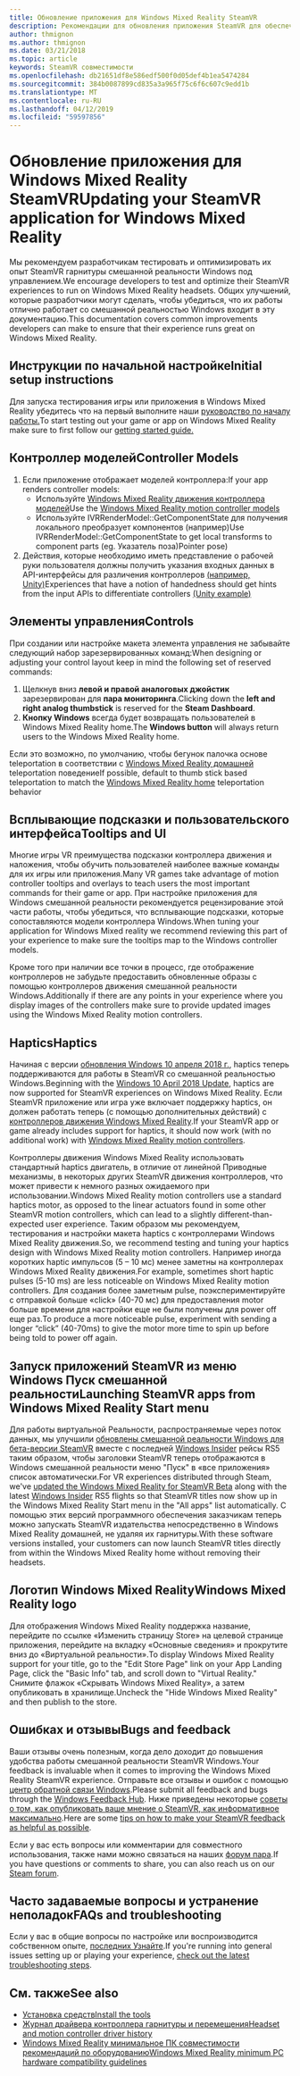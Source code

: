 ```yaml
---
title: Обновление приложения для Windows Mixed Reality SteamVR
description: Рекомендации для обновления приложения SteamVR для обеспечения максимальной совместимости с гарнитуры смешанной реальности Windows.
author: thmignon
ms.author: thmignon
ms.date: 03/21/2018
ms.topic: article
keywords: SteamVR совместимости
ms.openlocfilehash: db21651df8e586edf500f0d05def4b1ea5474284
ms.sourcegitcommit: 384b0087899cd835a3a965f75c6f6c607c9edd1b
ms.translationtype: MT
ms.contentlocale: ru-RU
ms.lasthandoff: 04/12/2019
ms.locfileid: "59597856"
---
```

# <a name="updating-your-steamvr-application-for-windows-mixed-reality"></a><span data-ttu-id="a4f43-104">Обновление приложения для Windows Mixed Reality SteamVR</span><span class="sxs-lookup"><span data-stu-id="a4f43-104">Updating your SteamVR application for Windows Mixed Reality</span></span>

<span data-ttu-id="a4f43-105">Мы рекомендуем разработчикам тестировать и оптимизировать их опыт SteamVR гарнитуры смешанной реальности Windows под управлением.</span><span class="sxs-lookup"><span data-stu-id="a4f43-105">We encourage developers to test and optimize their SteamVR experiences to run on Windows Mixed Reality headsets.</span></span> <span data-ttu-id="a4f43-106">Общих улучшений, которые разработчики могут сделать, чтобы убедиться, что их работы отлично работает со смешанной реальностью Windows входит в эту документацию.</span><span class="sxs-lookup"><span data-stu-id="a4f43-106">This documentation covers common improvements developers can make to ensure that their experience runs great on Windows Mixed Reality.</span></span>

## <a name="initial-setup-instructions"></a><span data-ttu-id="a4f43-107">Инструкции по начальной настройке</span><span class="sxs-lookup"><span data-stu-id="a4f43-107">Initial setup instructions</span></span>

<span data-ttu-id="a4f43-108">Для запуска тестирования игры или приложения в Windows Mixed Reality убедитесь что на первый выполните наши [руководство по началу работы.](http://aka.ms/WindowsMixedRealitySteamVR)</span><span class="sxs-lookup"><span data-stu-id="a4f43-108">To start testing out your game or app on Windows Mixed Reality make sure to first follow our [getting started guide.](http://aka.ms/WindowsMixedRealitySteamVR)</span></span>

## <a name="controller-models"></a><span data-ttu-id="a4f43-109">Контроллер моделей</span><span class="sxs-lookup"><span data-stu-id="a4f43-109">Controller Models</span></span>
1. <span data-ttu-id="a4f43-110">Если приложение отображает моделей контроллера:</span><span class="sxs-lookup"><span data-stu-id="a4f43-110">If your app renders controller models:</span></span>
    * <span data-ttu-id="a4f43-111">Используйте [Windows Mixed Reality движения контроллера моделей](motion-controllers.md#rendering-the-motion-controller-model)</span><span class="sxs-lookup"><span data-stu-id="a4f43-111">Use the [Windows Mixed Reality motion controller models](motion-controllers.md#rendering-the-motion-controller-model)</span></span>
    * <span data-ttu-id="a4f43-112">Используйте IVRRenderModel::GetComponentState для получения локального преобразует компонентов (например)</span><span class="sxs-lookup"><span data-stu-id="a4f43-112">Use IVRRenderModel::GetComponentState to get local transforms to component parts (eg.</span></span> <span data-ttu-id="a4f43-113">Указатель поза)</span><span class="sxs-lookup"><span data-stu-id="a4f43-113">Pointer pose)</span></span>
2. <span data-ttu-id="a4f43-114">Действия, которые необходимо иметь представление о рабочей руки пользователя должны получить указания входных данных в API-интерфейсы для различения контроллеров [(например, Unity)](gestures-and-motion-controllers-in-unity.md#unity-buttonaxis-mapping-table)</span><span class="sxs-lookup"><span data-stu-id="a4f43-114">Experiences that have a notion of handedness should get hints from the input APIs to differentiate controllers [(Unity example)](gestures-and-motion-controllers-in-unity.md#unity-buttonaxis-mapping-table)</span></span>

## <a name="controls"></a><span data-ttu-id="a4f43-115">Элементы управления</span><span class="sxs-lookup"><span data-stu-id="a4f43-115">Controls</span></span>

<span data-ttu-id="a4f43-116">При создании или настройке макета элемента управления не забывайте следующий набор зарезервированных команд:</span><span class="sxs-lookup"><span data-stu-id="a4f43-116">When designing or adjusting your control layout keep in mind the following set of reserved commands:</span></span>
1. <span data-ttu-id="a4f43-117">Щелкнув вниз **левой и правой аналоговых джойстик** зарезервирован для **пара мониторинга**.</span><span class="sxs-lookup"><span data-stu-id="a4f43-117">Clicking down the **left and right analog thumbstick** is reserved for the **Steam Dashboard**.</span></span>
2. <span data-ttu-id="a4f43-118">**Кнопку Windows** всегда будет возвращать пользователей в Windows Mixed Reality home.</span><span class="sxs-lookup"><span data-stu-id="a4f43-118">The **Windows button** will always return users to the Windows Mixed Reality home.</span></span>

<span data-ttu-id="a4f43-119">Если это возможно, по умолчанию, чтобы бегунок палочка основе teleportation в соответствии с [Windows Mixed Reality домашней](navigating-the-windows-mixed-reality-home.md#getting-around-your-home) teleportation поведение</span><span class="sxs-lookup"><span data-stu-id="a4f43-119">If possible, default to thumb stick based teleportation to match the [Windows Mixed Reality home](navigating-the-windows-mixed-reality-home.md#getting-around-your-home) teleportation behavior</span></span>

## <a name="tooltips-and-ui"></a><span data-ttu-id="a4f43-120">Всплывающие подсказки и пользовательского интерфейса</span><span class="sxs-lookup"><span data-stu-id="a4f43-120">Tooltips and UI</span></span>

<span data-ttu-id="a4f43-121">Многие игры VR преимущества подсказки контроллера движения и наложения, чтобы обучить пользователей наиболее важные команды для их игры или приложения.</span><span class="sxs-lookup"><span data-stu-id="a4f43-121">Many VR games take advantage of motion controller tooltips and overlays to teach users the most important commands for their game or app.</span></span> <span data-ttu-id="a4f43-122">При настройке приложения для Windows смешанной реальности рекомендуется рецензирование этой части работы, чтобы убедиться, что всплывающие подсказки, которые сопоставляются модели контроллера Windows.</span><span class="sxs-lookup"><span data-stu-id="a4f43-122">When tuning your application for Windows Mixed reality we recommend reviewing this part of your experience to make sure the tooltips map to the Windows controller models.</span></span>

<span data-ttu-id="a4f43-123">Кроме того при наличии все точки в процесс, где отображение контроллеров не забудьте предоставить обновленные образы с помощью контроллеров движения смешанной реальности Windows.</span><span class="sxs-lookup"><span data-stu-id="a4f43-123">Additionally if there are any points in your experience where you display images of the controllers make sure to provide updated images using the Windows Mixed Reality motion controllers.</span></span>

## <a name="haptics"></a><span data-ttu-id="a4f43-124">Haptics</span><span class="sxs-lookup"><span data-stu-id="a4f43-124">Haptics</span></span>

<span data-ttu-id="a4f43-125">Начиная с версии [обновления Windows 10 апреля 2018 г.](release-notes-april-2018.md), haptics теперь поддерживаются для работы в SteamVR со смешанной реальностью Windows.</span><span class="sxs-lookup"><span data-stu-id="a4f43-125">Beginning with the [Windows 10 April 2018 Update](release-notes-april-2018.md), haptics are now supported for SteamVR experiences on Windows Mixed Reality.</span></span> <span data-ttu-id="a4f43-126">Если SteamVR приложение или игра уже включает поддержку haptics, он должен работать теперь (с помощью дополнительных действий) с [контроллеров движения Windows Mixed Reality](motion-controllers.md).</span><span class="sxs-lookup"><span data-stu-id="a4f43-126">If your SteamVR app or game already includes support for haptics, it should now work (with no additional work) with [Windows Mixed Reality motion controllers](motion-controllers.md).</span></span>

<span data-ttu-id="a4f43-127">Контроллеры движения Windows Mixed Reality использовать стандартный haptics двигатель, в отличие от линейной Приводные механизмы, в некоторых других SteamVR движения контроллеров, что может привести к немного разных ожидаемого при использовании.</span><span class="sxs-lookup"><span data-stu-id="a4f43-127">Windows Mixed Reality motion controllers use a standard haptics motor, as opposed to the linear actuators found in some other SteamVR motion controllers, which can lead to a slightly different-than-expected user experience.</span></span> <span data-ttu-id="a4f43-128">Таким образом мы рекомендуем, тестирования и настройки макета haptics с контроллерами Windows Mixed Reality движения.</span><span class="sxs-lookup"><span data-stu-id="a4f43-128">So, we recommend testing and tuning your haptics design with Windows Mixed Reality motion controllers.</span></span> <span data-ttu-id="a4f43-129">Например иногда коротких haptic импульсов (5 – 10 мс) менее заметны на контроллерах Windows Mixed Reality движения.</span><span class="sxs-lookup"><span data-stu-id="a4f43-129">For example, sometimes short haptic pulses (5-10 ms) are less noticeable on Windows Mixed Reality motion controllers.</span></span> <span data-ttu-id="a4f43-130">Для создания более заметным pulse, поэкспериментируйте с отправкой больше «click» (40-70 мс) для предоставления motor больше времени для настройки еще не были получены для power off еще раз.</span><span class="sxs-lookup"><span data-stu-id="a4f43-130">To produce a more noticeable pulse, experiment with sending a longer “click” (40-70ms) to give the motor more time to spin up before being told to power off again.</span></span>

## <a name="launching-steamvr-apps-from-windows-mixed-reality-start-menu"></a><span data-ttu-id="a4f43-131">Запуск приложений SteamVR из меню Windows Пуск смешанной реальности</span><span class="sxs-lookup"><span data-stu-id="a4f43-131">Launching SteamVR apps from Windows Mixed Reality Start menu</span></span>

<span data-ttu-id="a4f43-132">Для работы виртуальной Реальности, распространяемые через поток данных, мы улучшили [обновлены смешанной реальности Windows для бета-версии SteamVR](https://steamcommunity.com/games/719950/announcements/detail/1687045485866139800) вместе с последней [Windows Insider](https://insider.windows.com) рейсы RS5 таким образом, чтобы заголовки SteamVR теперь отображаются в Windows смешанной реальности меню "Пуск" в «все приложения» список автоматически.</span><span class="sxs-lookup"><span data-stu-id="a4f43-132">For VR experiences distributed through Steam, we've [updated the Windows Mixed Reality for SteamVR Beta](https://steamcommunity.com/games/719950/announcements/detail/1687045485866139800) along with the latest [Windows Insider](https://insider.windows.com) RS5 flights so that SteamVR titles now show up in the Windows Mixed Reality Start menu in the "All apps" list automatically.</span></span> <span data-ttu-id="a4f43-133">С помощью этих версий программного обеспечения заказчикам теперь можно запускать SteamVR издательства непосредственно в Windows Mixed Reality домашней, не удаляя их гарнитуры.</span><span class="sxs-lookup"><span data-stu-id="a4f43-133">With these software versions installed, your customers can now launch SteamVR titles directly from within the Windows Mixed Reality home without removing their headsets.</span></span>

## <a name="windows-mixed-reality-logo"></a><span data-ttu-id="a4f43-134">Логотип Windows Mixed Reality</span><span class="sxs-lookup"><span data-stu-id="a4f43-134">Windows Mixed Reality logo</span></span>

<span data-ttu-id="a4f43-135">Для отображения Windows Mixed Reality поддержка название, перейдите по ссылке «Изменить страницу Store» на целевой странице приложения, перейдите на вкладку «Основные сведения» и прокрутите вниз до «Виртуальной реальности».</span><span class="sxs-lookup"><span data-stu-id="a4f43-135">To display Windows Mixed Reality support for your title, go to the "Edit Store Page" link on your App Landing Page, click the "Basic Info" tab, and scroll down to "Virtual Reality."</span></span> <span data-ttu-id="a4f43-136">Снимите флажок «Скрывать Windows Mixed Reality», а затем опубликовать в хранилище.</span><span class="sxs-lookup"><span data-stu-id="a4f43-136">Uncheck the "Hide Windows Mixed Reality" and then publish to the store.</span></span>

## <a name="bugs-and-feedback"></a><span data-ttu-id="a4f43-137">Ошибках и отзывы</span><span class="sxs-lookup"><span data-stu-id="a4f43-137">Bugs and feedback</span></span>

<span data-ttu-id="a4f43-138">Ваши отзывы очень полезным, когда дело доходит до повышения удобства работы смешанной реальности SteamVR Windows.</span><span class="sxs-lookup"><span data-stu-id="a4f43-138">Your feedback is invaluable when it comes to improving the Windows Mixed Reality SteamVR experience.</span></span> <span data-ttu-id="a4f43-139">Отправьте все отзывы и ошибок с помощью [центр обратной связи Windows](https://docs.microsoft.com/windows/mixed-reality/enthusiast-guide/filing-feedback).</span><span class="sxs-lookup"><span data-stu-id="a4f43-139">Please submit all feedback and bugs through the [Windows Feedback Hub](https://docs.microsoft.com/windows/mixed-reality/enthusiast-guide/filing-feedback).</span></span> <span data-ttu-id="a4f43-140">Ниже приведены некоторые [советы о том, как опубликовать ваше мнение о SteamVR, как информативное максимально](https://docs.microsoft.com/windows/mixed-reality/enthusiast-guide/using-steamvr-with-windows-mixed-reality#sharing-feedback-on-steamvr).</span><span class="sxs-lookup"><span data-stu-id="a4f43-140">Here are some [tips on how to make your SteamVR feedback as helpful as possible](https://docs.microsoft.com/windows/mixed-reality/enthusiast-guide/using-steamvr-with-windows-mixed-reality#sharing-feedback-on-steamvr).</span></span>

<span data-ttu-id="a4f43-141">Если у вас есть вопросы или комментарии для совместного использования, также нами можно связаться на наших [форум пара](http://steamcommunity.com/app/719950/discussions/).</span><span class="sxs-lookup"><span data-stu-id="a4f43-141">If you have questions or comments to share, you can also reach us on our [Steam forum](http://steamcommunity.com/app/719950/discussions/).</span></span>

## <a name="faqs-and-troubleshooting"></a><span data-ttu-id="a4f43-142">Часто задаваемые вопросы и устранение неполадок</span><span class="sxs-lookup"><span data-stu-id="a4f43-142">FAQs and troubleshooting</span></span>

<span data-ttu-id="a4f43-143">Если у вас в общие вопросы по настройке или воспроизводится собственном опыте, [последних Узнайте](https://docs.microsoft.com/windows/mixed-reality/enthusiast-guide/troubleshooting-windows-mixed-reality#steamvr).</span><span class="sxs-lookup"><span data-stu-id="a4f43-143">If you're running into general issues setting up or playing your experience, [check out the latest troubleshooting steps](https://docs.microsoft.com/windows/mixed-reality/enthusiast-guide/troubleshooting-windows-mixed-reality#steamvr).</span></span>

## <a name="see-also"></a><span data-ttu-id="a4f43-144">См. также</span><span class="sxs-lookup"><span data-stu-id="a4f43-144">See also</span></span>
* [<span data-ttu-id="a4f43-145">Установка средств</span><span class="sxs-lookup"><span data-stu-id="a4f43-145">Install the tools</span></span>](install-the-tools.md)
* [<span data-ttu-id="a4f43-146">Журнал драйвера контроллера гарнитуры и перемещения</span><span class="sxs-lookup"><span data-stu-id="a4f43-146">Headset and motion controller driver history</span></span>](https://docs.microsoft.com/windows/mixed-reality/enthusiast-guide/mixed-reality-software)
* [<span data-ttu-id="a4f43-147">Windows Mixed Reality минимальное ПК совместимости рекомендаций по оборудованию</span><span class="sxs-lookup"><span data-stu-id="a4f43-147">Windows Mixed Reality minimum PC hardware compatibility guidelines</span></span>](https://docs.microsoft.com/windows/mixed-reality/enthusiast-guide/windows-mixed-reality-minimum-pc-hardware-compatibility-guidelines)
